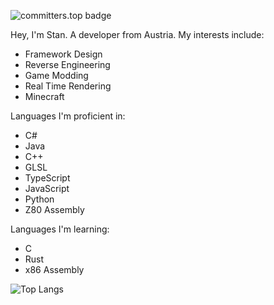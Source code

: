 ![committers.top badge](https://user-badge.committers.top/austria/stanuwu.svg)

Hey, I'm Stan. A developer from Austria.
My interests include:
- Framework Design
- Reverse Engineering
- Game Modding
- Real Time Rendering
- Minecraft

Languages I'm proficient in:
- C#
- Java
- C++
- GLSL
- TypeScript
- JavaScript
- Python
- Z80 Assembly

Languages I'm learning:
- C
- Rust
- x86 Assembly

![Top Langs](https://github-readme-stats.vercel.app/api/top-langs/?username=stanuwu)
